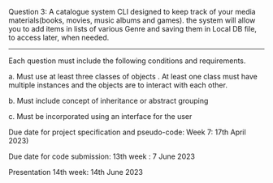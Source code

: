 Question 3: A catalogue  system CLI designed to keep track of your media materials(books, movies, music albums and games). the system will allow you to add items in lists of various Genre and saving them in Local DB file, to access later, when needed.

** ** ** ** ** ** ** ** ** ** ** ** ** ** ** ** 

Each question must include the following conditions and requirements.

a. Must use at  least three classes of objects . At least one class must have multiple instances and the objects are to interact with each other.

b. Must include concept of inheritance or abstract grouping

c. Must be incorporated using an interface for the user

Due date for project specification and pseudo-code: Week 7: 17th April 2023)

Due date for code submission: 13th week : 7 June 2023

Presentation 14th week: 14th June 2023
